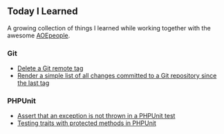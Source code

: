 ## Today I Learned

A growing collection of things I learned while working together with the awesome [AOEpeople](https://github.com/AOEpeople/).

### Git
* [Delete a Git remote tag](git/delete-remote-tag.md)
* [Render a simple list of all changes committed to a Git repository since the last tag](git/changelog-from-history.md)

### PHPUnit
* [Assert that an exception is not thrown in a PHPUnit test](phpunit/assert-exception-not-thrown.md)
* [Testing traits with protected methods in PHPUnit](phpunit/traits-with-protected-methods.md)
